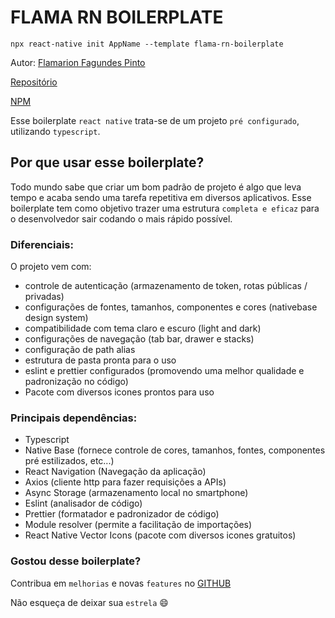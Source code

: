 # FLAMA RN BOILERPLATE

`npx react-native init AppName --template flama-rn-boilerplate`

Autor: [Flamarion Fagundes Pinto](https://www.linkedin.com/in/flamarion-fagundes-pinto-0b037b210/)

[Repositório](https://github.com/Flamarionfp/flama-rn-boilerplate)

[NPM](https://www.npmjs.com/package/react-native-template-flama-rn-boilerplate)

Esse boilerplate `react native` trata-se de um projeto `pré configurado`, utilizando `typescript`.

## Por que usar esse boilerplate?

Todo mundo sabe que criar um bom padrão de projeto é algo que leva tempo e acaba sendo uma tarefa repetitiva em diversos aplicativos. Esse boilerplate tem como objetivo trazer uma estrutura `completa e eficaz` para o desenvolvedor sair codando o mais rápido possível.

### Diferenciais:

O projeto vem com:

- controle de autenticação (armazenamento de token, rotas públicas / privadas)
- configurações de fontes, tamanhos, componentes e cores (nativebase design system)
- compatibilidade com tema claro e escuro (light and dark)
- configurações de navegação (tab bar, drawer e stacks)
- configuração de path alias
- estrutura de pasta pronta para o uso
- eslint e prettier configurados (promovendo uma melhor qualidade e padronização no código)
- Pacote com diversos icones prontos para uso

### Principais dependências:

- Typescript
- Native Base (fornece controle de cores, tamanhos, fontes, componentes pré estilizados, etc...)
- React Navigation (Navegação da aplicação)
- Axios (cliente http para fazer requisições a APIs)
- Async Storage (armazenamento local no smartphone)
- Eslint (analisador de código)
- Prettier (formatador e padronizador de código)
- Module resolver (permite a facilitação de importações)
- React Native Vector Icons (pacote com diversos icones gratuitos)

### Gostou desse boilerplate?

Contribua em `melhorias` e novas `features` no [GITHUB](https://github.com/Flamarionfp/flama-rn-boilerplate)

Não esqueça de deixar sua `estrela` 😄
